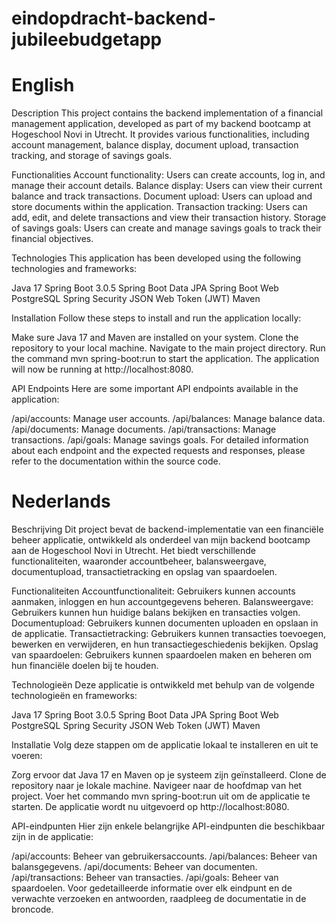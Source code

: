 # eindopdracht-backend-jubileebudgetapp
# English
Description
This project contains the backend implementation of a financial management application, developed as part of my backend bootcamp at Hogeschool Novi in Utrecht. It provides various functionalities, including account management, balance display, document upload, transaction tracking, and storage of savings goals.

Functionalities
Account functionality: Users can create accounts, log in, and manage their account details.
Balance display: Users can view their current balance and track transactions.
Document upload: Users can upload and store documents within the application.
Transaction tracking: Users can add, edit, and delete transactions and view their transaction history.
Storage of savings goals: Users can create and manage savings goals to track their financial objectives.

Technologies
This application has been developed using the following technologies and frameworks:

Java 17
Spring Boot 3.0.5
Spring Boot Data JPA
Spring Boot Web
PostgreSQL
Spring Security
JSON Web Token (JWT)
Maven

Installation
Follow these steps to install and run the application locally:

Make sure Java 17 and Maven are installed on your system.
Clone the repository to your local machine.
Navigate to the main project directory.
Run the command mvn spring-boot:run to start the application.
The application will now be running at http://localhost:8080.

API Endpoints
Here are some important API endpoints available in the application:

/api/accounts: Manage user accounts.
/api/balances: Manage balance data.
/api/documents: Manage documents.
/api/transactions: Manage transactions.
/api/goals: Manage savings goals.
For detailed information about each endpoint and the expected requests and responses, please refer to the documentation within the source code.





# Nederlands

Beschrijving
Dit project bevat de backend-implementatie van een financiële beheer applicatie, ontwikkeld als onderdeel van mijn backend bootcamp aan de Hogeschool Novi in Utrecht. Het biedt verschillende functionaliteiten, waaronder accountbeheer, balansweergave, documentupload, transactietracking en opslag van spaardoelen.

Functionaliteiten
Accountfunctionaliteit: Gebruikers kunnen accounts aanmaken, inloggen en hun accountgegevens beheren.
Balansweergave: Gebruikers kunnen hun huidige balans bekijken en transacties volgen.
Documentupload: Gebruikers kunnen documenten uploaden en opslaan in de applicatie.
Transactietracking: Gebruikers kunnen transacties toevoegen, bewerken en verwijderen, en hun transactiegeschiedenis bekijken.
Opslag van spaardoelen: Gebruikers kunnen spaardoelen maken en beheren om hun financiële doelen bij te houden.

Technologieën
Deze applicatie is ontwikkeld met behulp van de volgende technologieën en frameworks:

Java 17
Spring Boot 3.0.5
Spring Boot Data JPA
Spring Boot Web
PostgreSQL
Spring Security
JSON Web Token (JWT)
Maven

Installatie
Volg deze stappen om de applicatie lokaal te installeren en uit te voeren:

Zorg ervoor dat Java 17 en Maven op je systeem zijn geïnstalleerd.
Clone de repository naar je lokale machine.
Navigeer naar de hoofdmap van het project.
Voer het commando mvn spring-boot:run uit om de applicatie te starten.
De applicatie wordt nu uitgevoerd op http://localhost:8080.

API-eindpunten
Hier zijn enkele belangrijke API-eindpunten die beschikbaar zijn in de applicatie:

/api/accounts: Beheer van gebruikersaccounts.
/api/balances: Beheer van balansgegevens.
/api/documents: Beheer van documenten.
/api/transactions: Beheer van transacties.
/api/goals: Beheer van spaardoelen.
Voor gedetailleerde informatie over elk eindpunt en de verwachte verzoeken en antwoorden, raadpleeg de documentatie in de broncode.




